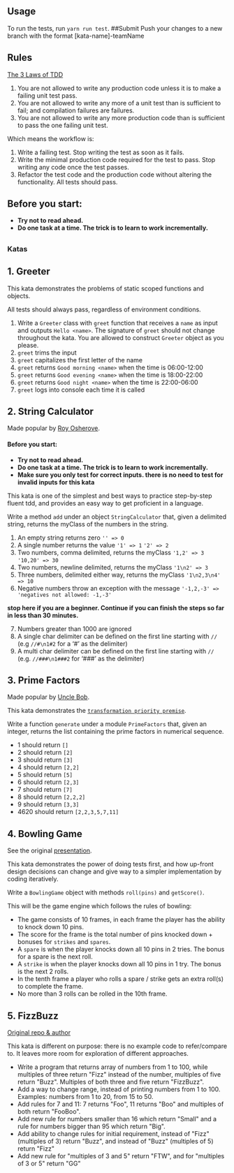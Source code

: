 ## Usage
To run the tests, run `yarn run test`.
##Submit
Push your changes to a new branch with the format [kata-name]-teamName
## Rules
 [The 3 Laws of TDD](http://butunclebob.com/ArticleS.UncleBob.TheThreeRulesOfTdd)

1. You are not allowed to write any production code unless it is to make a failing unit test pass.
2. You are not allowed to write any more of a unit test than is sufficient to fail; and compilation failures are failures.
3. You are not allowed to write any more production code than is sufficient to pass the one failing unit test.

Which means the workflow is:

1. Write a failing test. Stop writing the test as soon as it fails.
2. Write the minimal production code required for the test to pass. Stop writing any code once the test passes.
3. Refactor the test code and the production code without altering the functionality. All tests should pass.

## Before you start:
* **Try not to read ahead.**
* **Do one task at a time. The trick is to learn to work incrementally.**
##
### Katas

## 1. Greeter

This kata demonstrates the problems of static scoped functions and objects.

All tests should always pass, regardless of environment conditions.

1. Write a `Greeter` class with `greet` function that receives a `name` as input and outputs `Hello <name>`. The signature of `greet` should not change throughout the kata. You are allowed to construct `Greeter` object as you please.
2. `greet` trims the input
3. `greet` capitalizes the first letter of the name
4. `greet` returns `Good morning <name>` when the time is 06:00-12:00
5. `greet` returns `Good evening <name>` when the time is 18:00-22:00
6. `greet` returns `Good night <name>` when the time is 22:00-06:00
7. `greet` logs into console each time it is called

## 2. String Calculator
Made popular by [Roy Osherove](http://osherove.com/tdd-kata-1/).

#### Before you start:
* **Try not to read ahead.**
* **Do one task at a time. The trick is to learn to work incrementally.**
* **Make sure you only test for correct inputs. there is no need to test for invalid inputs for this kata**

This kata is one of the simplest and best ways to practice step-by-step fluent tdd, and provides an easy way to get proficient in a language.

Write a method `add` under an object `StringCalculator` that, given a delimited string, returns the myClass of the numbers in the string.

1. An empty string returns zero `'' => 0`
2. A single number returns the value `'1' => 1` `'2' => 2`
3. Two numbers, comma delimited, returns the myClass `'1,2' => 3` `'10,20' => 30`
4. Two numbers, newline delimited, returns the myClass `'1\n2' => 3`
5. Three numbers, delimited either way, returns the myClass `'1\n2,3\n4' => 10`
6. Negative numbers throw an exception with the message `'-1,2,-3' => 'negatives not allowed: -1,-3'`

**stop here if you are a beginner. Continue if you can finish the steps so far in less than 30 minutes.**

7. Numbers greater than 1000 are ignored
8. A single char delimiter can be defined on the first line starting with `//` (e.g `//#\n1#2` for a ‘#’ as the delimiter)
9. A multi char delimiter can be defined on the first line starting with `//` (e.g. `//###\n1###2` for ‘###’ as the delimiter)

## 3. Prime Factors
Made popular by [Uncle Bob](http://butunclebob.com/ArticleS.UncleBob.ThePrimeFactorsKata).

This kata demonstrates the [`transformation priority premise`](https://en.wikipedia.org/wiki/Transformation_Priority_Premise).

Write a function `generate` under a module `PrimeFactors` that, given an integer, returns the list
containing the prime factors in numerical sequence.

* 1 should return `[]`
* 2 should return `[2]`
* 3 should return `[3]`
* 4 should return `[2,2]`
* 5 should return `[5]`
* 6 should return `[2,3]`
* 7 should return `[7]`
* 8 should return `[2,2,2]`
* 9 should return `[3,3]`
* 4620 should return `[2,2,3,5,7,11]`

## 4. Bowling Game
See the original [presentation](http://butunclebob.com/ArticleS.UncleBob.TheBowlingGameKata).

This kata demonstrates the power of doing tests first, and how up-front design decisions can change
and give way to a simpler implementation by coding iteratively.

Write a `BowlingGame` object with methods `roll(pins)` and `getScore()`.

This will be the game engine which follows the rules of bowling:

* The game consists of 10 frames, in each frame the player has the ability to knock down 10 pins.
* The score for the frame is the total number of pins knocked down + bonuses for `strikes` and `spares`.
* A `spare` is when the player knocks down all 10 pins in 2 tries. The bonus for a spare is the next roll.
* A `strike` is when the player knocks down all 10 pins in 1 try. The bonus is the next 2 rolls.
* In the tenth frame a player who rolls a spare / strike gets an extra roll(s) to complete the frame.
* No more than 3 rolls can be rolled in the 10th frame.

## 5. FizzBuzz
[Original repo & author](https://github.com/sarunas/fizz-buzz-kata)

This kata is different on purpose: there is no example code to refer/compare to. It leaves more room for
exploration of different approaches.

* Write a program that returns array of numbers from 1 to 100, while multiples of three return "Fizz" instead of the number, multiples of five return "Buzz". Multiples of both three and five return "FizzBuzz".
* Add a way to change range, instead of printing numbers from 1 to 100. Examples: numbers from 1 to 20, from 15 to 50.
* Add rules for 7 and 11: 7 returns "Foo", 11 returns "Boo" and multiples of both return "FooBoo".
* Add new rule for numbers smaller than 16 which return "Small" and a rule for numbers bigger than 95 which return "Big".
* Add ability to change rules for initial requirement, instead of "Fizz" (multiples of 3) return "Buzz", and instead of "Buzz" (multiples of 5) return "Fizz"
* Add new rule for "multiples of 3 and 5" return "FTW", and for "multiples of 3 or 5" return "GG"